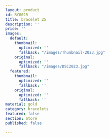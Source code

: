 ```yaml
---
layout: product
id: BYG025
title: bracelet 25
description: ''
price: ''
images:
  default:
    thumbnail:
      optimized: ''
      fallback: "/images/Thumbnail-2023.jpg"
    original:
      optimized: ''
      fallback: "/images/DSC2023.jpg"
  featured:
    thumbnail:
      optimized: ''
      fallback: ''
    original:
      optimized: ''
      fallback: ''
material: gold
category: bracelets
featured: false
section: Store
published: false

---
```

